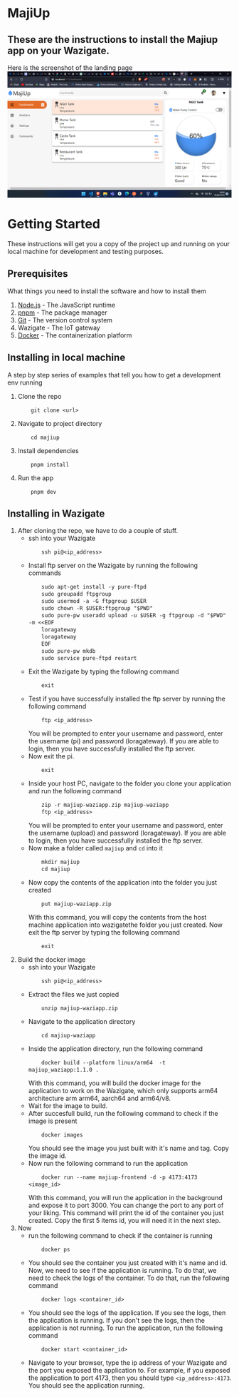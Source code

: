 # MajiUp
## These are the instructions to install the Majiup app on your Wazigate. 
Here is the screenshot of the landing page
![Image of landing page](./images/landingpage.png)

# Getting Started
These instructions will get you a copy of the project up and running on your local machine for development and testing purposes.

## Prerequisites
What things you need to install the software and how to install them
1. [Node.js](https://nodejs.org/en/download/) - The JavaScript runtime
2. [pnpm](https://pnpm.js.org/en/installation) - The package manager
3. [Git](https://git-scm.com/downloads) - The version control system
4. Wazigate - The IoT gateway
5. [Docker](https://docs.docker.com/get-docker/) - The containerization platform
## Installing in local machine
A step by step series of examples that tell you how to get a development env running
1. Clone the repo
    ``` 
        git clone <url>
    ```
2. Navigate to project directory
    ``` 
        cd majiup
    ```
3. Install dependencies
    ```
        pnpm install
    ```
4. Run the app
    ```
        pnpm dev
    ```
## Installing in Wazigate
1. After cloning the repo, we have to do a couple of stuff.
    - ssh into your Wazigate
        ```
            ssh pi@<ip_address>
        ```
    -  Install ftp server on the Wazigate by running the following commands
        ```
            sudo apt-get install -y pure-ftpd
            sudo groupadd ftpgroup
            sudo usermod -a -G ftpgroup $USER
            sudo chown -R $USER:ftpgroup "$PWD"
            sudo pure-pw useradd upload -u $USER -g ftpgroup -d "$PWD" -m <<EOF
            loragateway
            loragateway
            EOF
            sudo pure-pw mkdb
            sudo service pure-ftpd restart
        ```
    - Exit the Wazigate by typing the following command
        ```
            exit
        ```
    - Test if you have successfully installed the ftp server by running the following command
        ```
            ftp <ip_address>
        ```
        You will be prompted to enter your username and password, enter the username (pi) and password (loragateway). If you are able to login, then you have successfully installed the ftp server.
    - Now exit the pi. 
        ```
            exit
        ```
    - Inside your host PC, navigate to the folder you clone your application and run the      following command
        ```
            zip -r majiup-waziapp.zip majiup-waziapp
            ftp <ip_address>
        ```
        You will be prompted to enter your username and password, enter the username (upload) and password (loragateway). If you are able to login, then you have successfully installed the ftp server.
    - Now make a folder called ``majiup`` and ``cd`` into it
        ```
            mkdir majiup
            cd majiup
        ```
    - Now copy the contents of the application into the folder you just created
        ```
            put majiup-waziapp.zip
        ```
        With this command, you will copy the contents from the  host machine application into wazigatethe folder you just created. Now exit the ftp server by typing the following command
        ```
            exit
        ```
2. Build the docker image
    - ssh into your Wazigate
        ```
            ssh pi@<ip_address>
        ```
    - Extract the files we just copied
        ```
            unzip majiup-waziapp.zip
        ```
    - Navigate to the application directory
        ```
            cd majiup-waziapp
        ```
    - Inside the application directory, run the following command
        ```
            docker build --platform linux/arm64  -t majiup_waziapp:1.1.0 .
        ```
        With this command, you will build the docker image for the application to work on the Wazigate, which only supports arm64 architecture arm arm64, aarch64 and arm64/v8.
    - Wait for the image to build.
    - After succesfull build, run the following command to check if the image is present
        ```
            docker images
        ```
        You should see the image you just built with it's name and tag. Copy the image id.
    - Now run the following command to run the application
        ```
            docker run --name majiup-frontend -d -p 4173:4173 <image_id>
        ```
        With this command, you will run the application in the background and expose it to port 3000. You can change the port to any port of your liking.
        This command will print the id of the container you just created. Copy the first 5 items id, you will need it in the next step.
3. Now 
    - run the following command to check if the container is running
        ```
            docker ps
        ```
    - You should see the container you just created with it's name and id.
      Now, we need to see if the application is running. To do that, we need to check the logs of the container. To do that, run the following command
        ```
            docker logs <container_id>
        ```
    - You should see the logs of the application. If you see the logs, then the          application is running. If you don't see the logs, then the application is not running. To run the application, run the following command
        ```
            docker start <container_id>
        ```
    - Navigate to your browser, type the ip address of your Wazigate and the port you exposed the application to. For example, if you exposed the application to port 4173, then you should type ``<ip_address>:4173``. You should see the application running.

